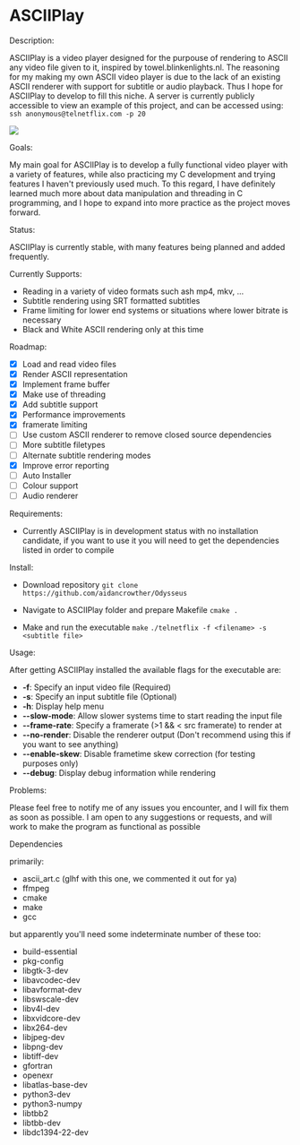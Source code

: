 # ASCIIPlay

Description:

  ASCIIPlay is a video player designed for the purpouse of rendering to ASCII any video file given to it, inspired by towel.blinkenlights.nl. The reasoning for my making my  own ASCII video player is due to the lack of an existing ASCII renderer with support for subtitle or audio playback. Thus I hope for  ASCIIPlay to develop to fill this niche. A server is currently publicly accessible to view an example of this project, and can be accessed using: `ssh anonymous@telnetflix.com -p 20`
  
   ![](ASCIIPlay.gif)
  
Goals:

  My main goal for ASCIIPlay is to develop a fully functional video player with a variety of features, while also practicing my C development and trying features I haven't previously used much. To this regard, I have definitely learned much more about data manipulation and threading in C programming, and I hope to expand into more practice as the project moves forward.
  
Status:
  
   ASCIIPlay is currently stable, with many features being planned and added frequently.
   
   Currently Supports:
   
   - Reading in a variety of video formats such ash mp4, mkv, ...
   - Subtitle rendering using SRT formatted subtitles
   - Frame limiting for lower end systems or situations where lower bitrate is necessary
   - Black and White ASCII rendering only at this time
   
Roadmap:

   - [x] Load and read video files
   - [x] Render ASCII representation
   - [x] Implement frame buffer
   - [x] Make use of threading
   - [x] Add subtitle support
   - [x] Performance improvements
   - [x] framerate limiting
   - [ ] Use custom ASCII renderer to remove closed source dependencies
   - [ ] More subtitle filetypes
   - [ ] Alternate subtitle rendering modes
   - [x] Improve error reporting
   - [ ] Auto Installer
   - [ ] Colour support
   - [ ] Audio renderer
   
Requirements:

   - Currently ASCIIPlay is in development status with no installation candidate, if you want to use it you will need to get the dependencies listed in order to compile
   
Install:

   - Download repository
     `git clone https://github.com/aidancrowther/Odysseus`
     
   - Navigate to ASCIIPlay folder and prepare Makefile
     `cmake .`
     
   - Make and run the executable
     `make`
     `./telnetflix -f <filename> -s <subtitle file>`
     
Usage:

   After getting ASCIIPlay installed the available flags for the executable are:
   
   - __-f__: Specify an input video file (Required)
   - __-s__: Specify an input subtitle file (Optional)
   - __-h__: Display help menu
   - __--slow-mode__: Allow slower systems time to start reading the input file
   - __--frame-rate__: Specify a framerate (>1 && < src framerate) to render at
   - __--no-render__: Disable the renderer output (Don't recommend using this if you want to see anything)
   - __--enable-skew__: Disable frametime skew correction (for testing purposes only)
   - __--debug__: Display debug information while rendering
      
Problems:

   Please feel free to notify me of any issues you encounter, and I will fix them as soon as possible. I am open to any suggestions or requests, and will work to make the program as functional as possible

Dependencies

primarily:
* ascii\_art.c (glhf with this one, we commented it out for ya)
* ffmpeg
* cmake
* make
* gcc

but apparently you'll need some indeterminate number of these too:
* build-essential
* pkg-config
* libgtk-3-dev
* libavcodec-dev
* libavformat-dev
* libswscale-dev
* libv4l-dev
* libxvidcore-dev
* libx264-dev
* libjpeg-dev
* libpng-dev
* libtiff-dev
* gfortran
* openexr
* libatlas-base-dev
* python3-dev
* python3-numpy
* libtbb2
* libtbb-dev
* libdc1394-22-dev

